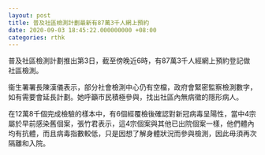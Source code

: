 ```yaml
---
layout: post
title: 普及社區檢測計劃最新有87萬3千人網上預約
date: 2020-09-03 18:45:22.000000000 +08:00
categories: rthk
---
```


普及社區檢測計劃推出第3日，截至傍晚近6時，有87萬3千人經網上預約登記做社區檢測。

衞生署署長陳漢儀表示，部分社會檢測中心仍有空檔，政府會緊密監察檢測數字，如有需要會延長計劃。她呼籲市民積極參與，找出社區內無病徵的隱形病人。

在12萬8千個完成檢驗的樣本中，有6個經覆檢後確認對新冠病毒呈陽性，當中4宗屬於早前感染舊個案，張竹君表示，這4宗個案與其他已出院個案一樣，他們體內均有抗體，而且病毒指數較低，只是因想了解身體狀況而參與檢測，因此毋須再次隔離和入院。
